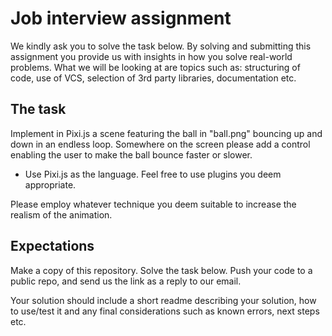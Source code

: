 # Job interview assignment
We kindly ask you to solve the task below. By solving and submitting this assignment you provide us with insights in how you solve real-world problems. What we will be looking at are topics such as: structuring of code, use of VCS, selection of 3rd party libraries, documentation etc.

## The task

Implement in Pixi.js a scene featuring the ball in "ball.png" bouncing up and down in an endless loop. Somewhere on the screen please add a control enabling the user to make the ball bounce faster or slower.

- Use Pixi.js as the language. Feel free to use plugins you deem appropriate.

Please employ whatever technique you deem suitable to increase the realism of the animation.

## Expectations
Make a copy of this repository. Solve the task below. Push your code to a public repo, and send us the link as a reply to our email.

Your solution should include a short readme describing your solution, how to use/test it and any final considerations such as known errors, next steps etc.
